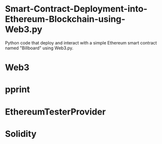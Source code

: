# Smart-Contract-Deployment-into-Ethereum-Blockchain-using-Web3.py
Python code that deploy and interact with a simple Ethereum smart contract named "Billboard" using Web3.py. 


# Web3

# pprint

# EthereumTesterProvider

# Solidity
